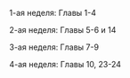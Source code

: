 1-ая неделя:
Главы 1-4

2-ая неделя:
Главы 5-6 и 14

3-ая неделя:
Главы 7-9

4-ая неделя:
Главы 10, 23-24